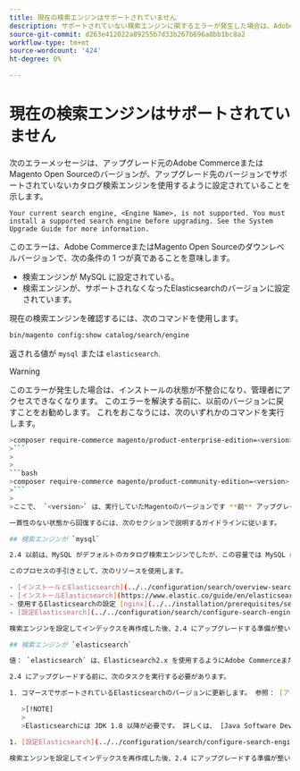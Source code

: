 ```yaml
---
title: 現在の検索エンジンはサポートされていません
description: サポートされていない検索エンジンに関するエラーが発生した場合は、Adobe CommerceまたはMagento Open Sourceのアップグレードをトラブルシューティングします。
source-git-commit: d263e412022a89255b7d33b267b696a8bb1bc8a2
workflow-type: tm+mt
source-wordcount: '424'
ht-degree: 0%

---
```



# 現在の検索エンジンはサポートされていません

次のエラーメッセージは、アップグレード元のAdobe CommerceまたはMagento Open Sourceのバージョンが、アップグレード先のバージョンでサポートされていないカタログ検索エンジンを使用するように設定されていることを示します。

```terminal
Your current search engine, <Engine Name>, is not supported. You must install a supported search engine before upgrading. See the System Upgrade Guide for more information.
```

このエラーは、Adobe CommerceまたはMagento Open Sourceのダウンレベルバージョンで、次の条件の 1 つが真であることを意味します。

- 検索エンジンが MySQL に設定されている。
- 検索エンジンが、サポートされなくなったElasticsearchのバージョンに設定されています。

現在の検索エンジンを確認するには、次のコマンドを使用します。

```bash
bin/magento config:show catalog/search/engine
```

返される値が `mysql` または `elasticsearch`.

>[!WARNING]
>
>このエラーが発生した場合は、インストールの状態が不整合になり、管理者にアクセスできなくなります。 このエラーを解決する前に、以前のバージョンに戻すことをお勧めします。 これをおこなうには、次のいずれかのコマンドを実行します。
>
>
```bash
>composer require-commerce magento/product-enterprise-edition=<version>
>```
>
>
```bash
>composer require-commerce magento/product-community-edition=<version>
>```
>
>ここで、 `<version>` は、実行していたMagentoのバージョンです **前** アップグレード。 例： `2.3.5`.

一貫性のない状態から回復するには、次のセクションで説明するガイドラインに従います。

## 検索エンジンが `mysql`

2.4 以前は、MySQL がデフォルトのカタログ検索エンジンでしたが、この容量では MySQL はサポートされなくなりました。 次に、2.4 にアップグレードする前に、Elasticsearchまたは OpenSearch を検索エンジンとしてインストールして設定する必要があります。

このプロセスの手引きとして、次のリソースを使用します。

- [インストールとElasticsearch](../../configuration/search/overview-search.md)
- [インストールElasticsearch](https://www.elastic.co/guide/en/elasticsearch/reference/current/install-elasticsearch.html)
- 使用するElasticsearchの設定 [nginx](../../installation/prerequisites/search-engine/configure-nginx.md) または [Apache](../../installation/prerequisites/search-engine/configure-apache.md)
- [設定Elasticsearch](../../configuration/search/configure-search-engine.md)

検索エンジンを設定してインデックスを再作成した後、2.4 にアップグレードする準備が整いました。

## 検索エンジンが `elasticsearch`

値： `elasticsearch` は、Elasticsearch2.x を使用するようにAdobe CommerceまたはMagento Open Sourceのダウンレベルバージョンが設定されていることを示します。このバージョンのElasticsearchはサポートされなくなりました。

2.4 にアップグレードする前に、次のタスクを実行する必要があります。

1. コマースでサポートされているElasticsearchのバージョンに更新します。 参照： [アップグレードElasticsearch](https://www.elastic.co/guide/en/elasticsearch/reference/current/setup-upgrade.html) データのバックアップ、移行に関する潜在的な問題の検出、アップグレードのテストを実稼動環境にデプロイする前に行う手順について詳しくは、 現在のバージョンのElasticsearchに応じて、完全なクラスターの再起動が必要な場合と不要な場合があります。

   >[!NOTE]
   >
   >Elasticsearchには JDK 1.8 以降が必要です。 詳しくは、 [Java Software Development Kit(JDK) のインストール](../../installation/prerequisites/search-engine/overview.md#install-the-java-software-development-kit-jdk) をクリックして、インストールされている JDK のバージョンを確認します。

1. [設定Elasticsearch](../../configuration/search/configure-search-engine.md) とインデックスを再作成します。

検索エンジンを設定してインデックスを再作成した後、2.4 にアップグレードする準備が整いました。
